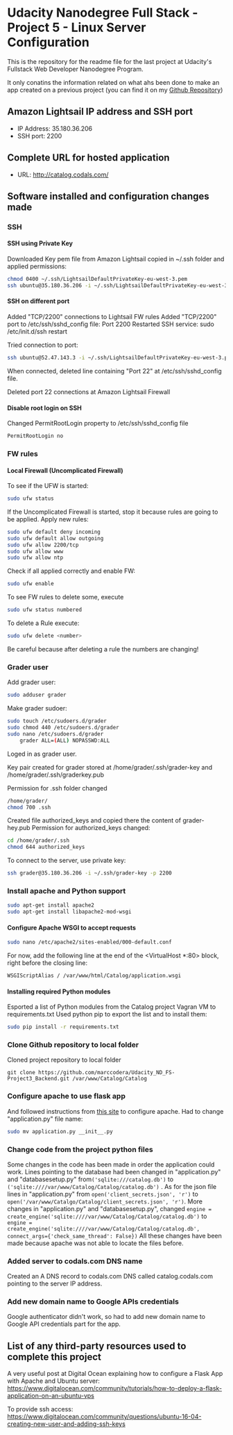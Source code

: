 # Udacity Nanodegree Full Stack - Project 5 - Linux Server Configuration

This is the repository for the readme file for the last project at Udacity's Fullstack Web Developer Nanodegree Program.

It only conatins the information related on what ahs been done to make an app created on a previous project (you can find it on my [Github Repository](https://github.com/marccodera/Udacity_ND_FS-Project3_Backend))

## Amazon Lightsail IP address and SSH port

  - IP Address: 35.180.36.206
  - SSH port: 2200

## Complete URL for hosted application

* URL: http://catalog.codals.com/

## Software installed and configuration changes made

### SSH
#### SSH using Private Key
Downloaded Key pem file from Amazon Lightsail copied in ~/.ssh folder and applied permissions: 
```sh
chmod 0400 ~/.ssh/LightsailDefaultPrivateKey-eu-west-3.pem
ssh ubuntu@35.180.36.206 -i ~/.ssh/LightsailDefaultPrivateKey-eu-west-3.pem
```
#### SSH on different port
Added "TCP/2200" connections to Lightsail FW rules
Added "TCP/2200" port to /etc/ssh/sshd_config file: Port 2200
Restarted SSH service: sudo /etc/init.d/ssh restart

Tried connection to port:
```sh
ssh ubuntu@52.47.143.3 -i ~/.ssh/LightsailDefaultPrivateKey-eu-west-3.pem -p 2200
```
When connected, deleted line containing "Port 22" at /etc/ssh/sshd_config file.

Deleted port 22 connections at Amazon Lightsail Firewall

#### Disable root login on SSH
Changed PermitRootLogin property to /etc/ssh/sshd_config file
```sh
PermitRootLogin no 
```
### FW rules

#### Local Firewall (Uncomplicated Firewall)
To see if the UFW is started:
```sh
sudo ufw status
```
If the Uncomplicated Firewall is started, stop it because rules are going to be applied.
Apply new rules:
```sh
sudo ufw default deny incoming
sudo ufw default allow outgoing
sudo ufw allow 2200/tcp
sudo ufw allow www
sudo ufw allow ntp
```
Check if all applied correctly and enable FW:
```sh
sudo ufw enable
```
To see FW rules to delete some, execute 
```sh
sudo ufw status numbered
```
To delete a Rule execute:
```sh
sudo ufw delete <number>
```
Be careful because after deleting a rule the numbers are changing!

### Grader user
Add grader user:
```sh
sudo adduser grader 
```
Make grader sudoer:
```sh
sudo touch /etc/sudoers.d/grader
sudo chmod 440 /etc/sudoers.d/grader
sudo nano /etc/sudoers.d/grader
    grader ALL=(ALL) NOPASSWD:ALL
```
Loged in as grader user.

Key pair created for grader stored at /home/grader/.ssh/grader-key and /home/grader/.ssh/graderkey.pub

Permission for .ssh folder changed
```sh
/home/grader/
chmod 700 .ssh
```
Created file authorized_keys and copied there the content of grader-hey.pub
Permission for authorized_keys changed:
```sh
cd /home/grader/.ssh
chmod 644 authorized_keys 
```
To connect to the server, use private key:
```sh
ssh grader@35.180.36.206 -i ~/.ssh/grader-key -p 2200
```

### Install apache and Python support
```sh
sudo apt-get install apache2
sudo apt-get install libapache2-mod-wsgi
```
#### Configure Apache WSGI to accept requests
```sh
sudo nano /etc/apache2/sites-enabled/000-default.conf
```

For now, add the following line at the end of the <VirtualHost *:80> block, right before the closing </VirtualHost> line: 
```sh
WSGIScriptAlias / /var/www/html/Catalog/application.wsgi
```

#### Installing required Python modules
Esported a list of Python modules from the Catalog project Vagran VM to requirements.txt
Used python pip to export the list and to install them:
```sh
sudo pip install -r requirements.txt
```

### Clone Github repository to local folder
Cloned project repository to local folder
```ssh
git clone https://github.com/marccodera/Udacity_ND_FS-Project3_Backend.git /var/www/Catalog/Catalog
```
### Configure apache to use flask app
And followed instructions from [this site](https://www.digitalocean.com/community/tutorials/how-to-deploy-a-flask-application-on-an-ubuntu-vps) to configure apache. Had to change "application.py" file name:
```sh
sudo mv application.py __init__.py
```
### Change code from the project python files
Some changes in the code has been made in order the application could work. Lines pointing to the database had been changed in "application.py" and "databasesetup.py" from`('sqlite:///catalog.db')` to `('sqlite:////var/www/Catalog/Catalog/catalog.db')` .
As for the json file lines in "application.py" from `open('client_secrets.json', 'r')` to `open('/var/www/Catalgo/Catalog/client_secrets.json', 'r')`.
More changes in "application.py" and "databasesetup.py", changed `engine = create_engine('sqlite:////var/www/Catalog/Catalog/catalog.db')` to `engine = create_engine('sqlite:////var/www/Catalog/Catalog/catalog.db', connect_args={'check_same_thread': False})`
All these changes have been made because apache was not able to locate the files before.
### Added server to codals.com DNS name
Created an A DNS record to codals.com DNS called catalog.codals.com pointing to the server IP address.
### Add new domain name to Google APIs credentials
Google authenticator didn't work, so had to add new domain name to Google API credentials part for the app.

## List of any third-party resources used to complete this project

A very useful post at Digital Ocean explaining how to configure a Flask App with Apache and Ubuntu server: https://www.digitalocean.com/community/tutorials/how-to-deploy-a-flask-application-on-an-ubuntu-vps

To provide ssh access:
https://www.digitalocean.com/community/questions/ubuntu-16-04-creating-new-user-and-adding-ssh-keys
